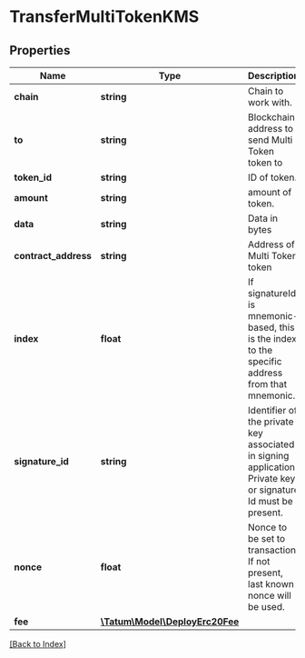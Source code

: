 # TransferMultiTokenKMS

## Properties

Name | Type | Description | Notes
------------ | ------------- | ------------- | -------------
**chain** | **string** | Chain to work with. |
**to** | **string** | Blockchain address to send Multi Token token to |
**token_id** | **string** | ID of token. |
**amount** | **string** | amount of token. |
**data** | **string** | Data in bytes | [optional]
**contract_address** | **string** | Address of Multi Token token |
**index** | **float** | If signatureId is mnemonic-based, this is the index to the specific address from that mnemonic. | [optional]
**signature_id** | **string** | Identifier of the private key associated in signing application. Private key, or signature Id must be present. |
**nonce** | **float** | Nonce to be set to transaction. If not present, last known nonce will be used. | [optional]
**fee** | [**\Tatum\Model\DeployErc20Fee**](DeployErc20Fee.md) |  | [optional]

[[Back to Index]](../index.md)
